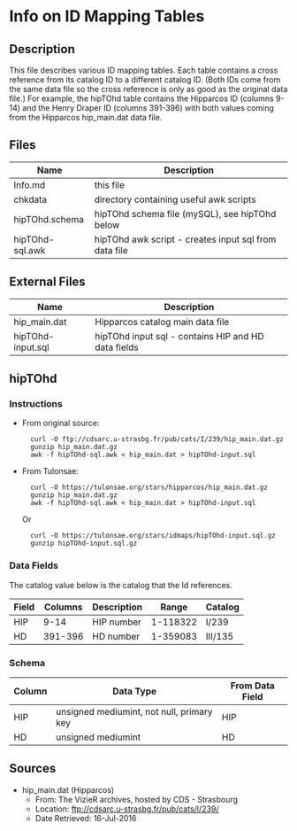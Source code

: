 Info on ID Mapping Tables
=========================

Description
-----------
This file describes various ID mapping tables. Each table contains a cross
reference from its catalog ID to a different catalog ID. (Both IDs come from
the same data file so the cross reference is only as good as the original data
file.) For example, the hipTOhd table contains the Hipparcos ID (columns 9-14)
and the Henry Draper ID (columns 391-396) with both values coming from the
Hipparcos hip_main.dat data file.

Files
-----
|Name			|Description
|-----------------------|-----------
|Info.md		|this file
|chkdata		|directory containing useful awk scripts
|hipTOhd.schema		|hipTOhd schema file (mySQL), see hipTOhd below
|hipTOhd-sql.awk	|hipTOhd awk script - creates input sql from data file

External Files
--------------
|Name			|Description
|-----------------------|-----------
|hip_main.dat		|Hipparcos catalog main data file
|hipTOhd-input.sql	|hipTOhd input sql - contains HIP and HD data fields

hipTOhd
-------
### Instructions
* From original source:

        curl -O ftp://cdsarc.u-strasbg.fr/pub/cats/I/239/hip_main.dat.gz
        gunzip hip_main.dat.gz
        awk -f hipTOhd-sql.awk < hip_main.dat > hipTOhd-input.sql

* From Tulonsae:

        curl -O https://tulonsae.org/stars/hipparcos/hip_main.dat.gz
        gunzip hip_main.dat.gz
        awk -f hipTOhd-sql.awk < hip_main.dat > hipTOhd-input.sql

    Or

        curl -O https://tulonsae.org/stars/idmaps/hipTOhd-input.sql.gz
        gunzip hipTOhd-input.sql.gz

### Data Fields
The catalog value below is the catalog that the Id references.

|Field	|Columns	|Description	|Range		|Catalog
|-------|---------------|---------------|---------------|-------
|HIP	|9-14		|HIP number	|1-118322	|I/239
|HD	|391-396	|HD number	|1-359083	|III/135

### Schema
|Column	|Data Type					|From Data Field
|-------|-----------------------------------------------|---------------
| HIP	|unsigned mediumint, not null, primary key	|HIP
| HD	|unsigned mediumint				|HD

Sources
-------
* hip_main.dat (Hipparcos)
    * From: The VizieR archives, hosted by CDS - Strasbourg
    * Location: ftp://cdsarc.u-strasbg.fr/pub/cats/I/239/
    * Date Retrieved: 16-Jul-2016

